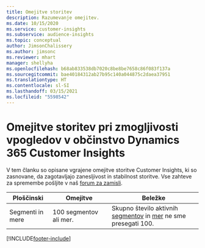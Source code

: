 ```yaml
---
title: Omejitve storitev
description: Razumevanje omejitev.
ms.date: 10/15/2020
ms.service: customer-insights
ms.subservice: audience-insights
ms.topic: conceptual
author: JimsonChalissery
ms.author: jimsonc
ms.reviewer: mhart
manager: shellyha
ms.openlocfilehash: b68ab833538db7020c8be8be7658c86f083f137a
ms.sourcegitcommit: bae40184312ab27b95c140a044875c2daea37951
ms.translationtype: HT
ms.contentlocale: sl-SI
ms.lasthandoff: 03/15/2021
ms.locfileid: "5598542"
---
```

# <a name="service-limits-in-dynamics-365-customer-insights-audience-insights-capability"></a>Omejitve storitev pri zmogljivosti vpogledov v občinstvo Dynamics 365 Customer Insights

V tem članku so opisane vgrajene omejitve storitve Customer Insights, ki so zasnovane, da zagotavljajo zanesljivost in stabilnost storitve. Vse zahteve za spremembe pošljite v naš [forum za zamisli](https://go.microsoft.com/fwlink/?linkid=2074172). 
 
| Ploščinski  | Omejitve  | Beležke |
|-------------|---------------------------------------------------------------------|---------------------------------------------------------------------|
| Segmenti in mere | 100 segmentov ali mer. | Skupno število aktivnih [segmentov](segments.md) in [mer](measures.md) ne sme presegati 100.  |


[!INCLUDE[footer-include](../includes/footer-banner.md)]